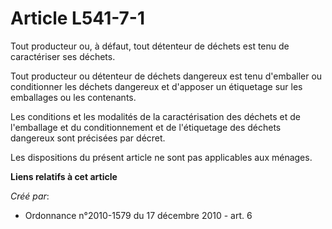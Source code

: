 # Article L541-7-1

Tout producteur ou, à défaut, tout détenteur de déchets est tenu de caractériser ses déchets. 

Tout producteur ou détenteur de déchets dangereux est tenu d'emballer ou conditionner les déchets dangereux et d'apposer un
étiquetage sur les emballages ou les contenants. 

Les conditions et les modalités de la caractérisation des déchets et de l'emballage et du conditionnement et de l'étiquetage
des déchets dangereux sont précisées par décret. 

Les dispositions du présent article ne sont pas applicables aux ménages.

**Liens relatifs à cet article**

_Créé par_:

  - Ordonnance n°2010-1579 du 17 décembre 2010 - art. 6
